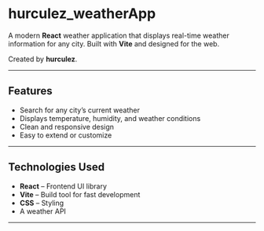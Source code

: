 #  hurculez_weatherApp

A modern **React** weather application that displays real-time weather information for any city. Built with **Vite** and designed for the web.  

Created by **hurculez**.  

---

##  Features

- Search for any city’s current weather  
- Displays temperature, humidity, and weather conditions  
- Clean and responsive design  
- Easy to extend or customize  

---

##  Technologies Used

- **React** – Frontend UI library  
- **Vite** – Build tool for fast development  
- **CSS** – Styling  
- A weather API   

---


